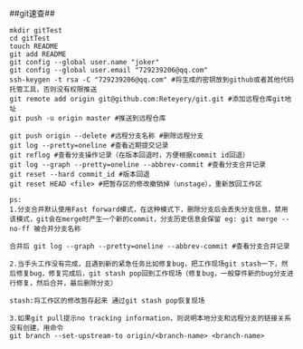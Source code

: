 ##git速查##

    mkdir gitTest
    cd gitTest
    touch README
    git add README
    git config --global user.name "joker"
    git config --global user.email "729239206@qq.com"
    ssh-keygen -t rsa -C "729239206@qq.com" #将生成的密钥放到github或者其他代码托管工具，否则没有权限推送
    git remote add origin git@github.com:Reteyery/git.git #添加远程仓库git地址
    git push -u origin master #推送到远程仓库

    git push origin --delete #远程分支名称 #删除远程分支
    git log --pretty=oneline #查看近期提交记录
    git reflog #查看分支操作记录（在版本回退时，方便根据commit id回退）
    git log --graph --pretty=oneline --abbrev-commit #查看分支合并记录
    git reset --hard commit_id #版本回退
    git reset HEAD <file> #把暂存区的修改撤销掉（unstage），重新放回工作区

    ps:
    1.分支合并默认使用Fast forward模式，在这种模式下，删除分支后会丢失分支信息，禁用该模式，git会在merge时产生一个新的commit，分支历史信息会保留 eg: git merge --no-ff 被合并分支名称

    合并后 git log --graph --pretty=oneline --abbrev-commit #查看分支合并记录

    2.当手头工作没有完成，且遇到新的紧急任务比如修复bug，把工作现场git stash一下，然后修复bug，修复完成后，git stash pop回到工作现场（修复bug，一般穿件新的bug分支进行修复，然后合并，最后删除分支）

    stash:将工作区的修改暂存起来 通过git stash pop恢复现场

    3.如果git pull提示no tracking information，则说明本地分支和远程分支的链接关系没有创建，用命令
    git branch --set-upstream-to origin/<branch-name> <branch-name> 

    
    